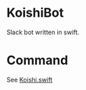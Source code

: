 # KoishiBot

Slack bot written in swift.

# Command

See [Koishi.swift](https://github.com/tasuwo/KoishiBot/blob/master/Sources/Koishi.swift)
